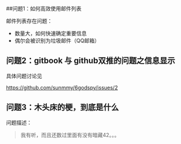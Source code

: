 
##问题1：如何高效使用邮件列表

邮件列表存在问题：

* 数量大，如何快速确定重要信息
* 偶尔会被识别为垃圾邮件（QQ邮箱）


## 问题2：gitbook 与 github双推的问题之信息显示

具体问题讨论见

https://github.com/sunmmy/6godspy/issues/2




## 问题3：木头床的梗，到底是什么

问题描述：

> 我有听，而且还数过里面有没有暗藏42。。。


